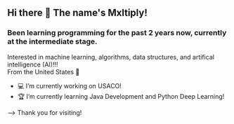 ## Hi there 👋 The name's Mxltiply!
### Been learning programming for the past 2 years now, currently at the intermediate stage.

Interested in machine learning, algorithms, data structures, and artifical intelligence (AI)!!!<br>From the United States 💪

- 💻 I’m currently working on USACO!
- 🏆 I’m currently learning Java Development and Python Deep Learning!

--> Thank you for visiting! 
